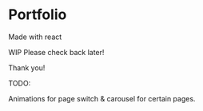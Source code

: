 <h1>Portfolio</h1>

<p>Made with react</p>
<p>WIP Please check back later!</p>
<p> Thank you!</p>




TODO:

Animations for page switch & carousel for certain pages.
